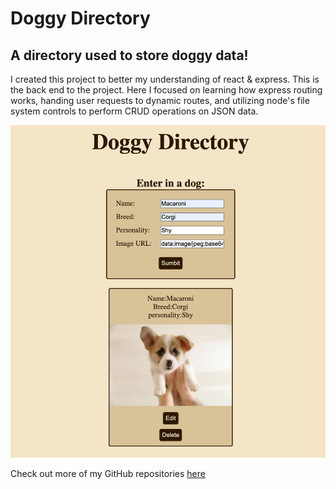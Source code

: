 # Doggy Directory

## A directory used to store doggy data!

I created this project to better my understanding of react & express. This is the back end to the project. Here I focused on learning how express routing works, handing user requests to dynamic routes, and utilizing node's file system controls to perform CRUD operations on JSON data.

![Screenshot of front-end website layout](./screenshot.png)

Check out more of my GitHub repositories [here](https://github.com/rileygcastle)
